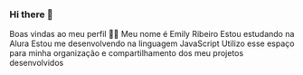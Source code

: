 ### Hi there 👋
Boas vindas ao meu perfil 💙💙
Meu nome é Emily Ribeiro
Estou estudando na Alura
Estou me desenvolvendo na linguagem JavaScript
Utilizo esse espaço para minha organização e compartilhamento dos meu projetos desenvolvidos
